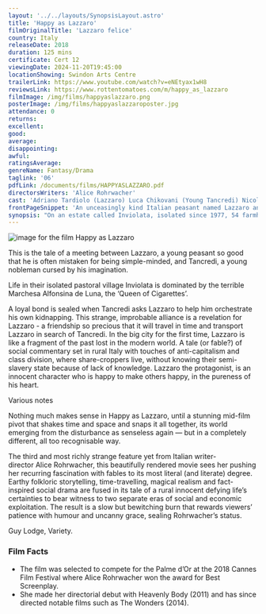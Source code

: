 ```yaml
---
layout: '../../layouts/SynopsisLayout.astro'
title: 'Happy as Lazzaro'
filmOriginalTitle: 'Lazzaro felice'
country: Italy
releaseDate: 2018
duration: 125 mins
certificate: Cert 12
viewingDate: 2024-11-20T19:45:00
locationShowing: Swindon Arts Centre
trailerLink: https://www.youtube.com/watch?v=eNEtyax1wH8
reviewsLink: https://www.rottentomatoes.com/m/happy_as_lazzaro
filmImage: /img/films/happyaslazzaro.png
posterImage: /img/films/happyaslazzaroposter.jpg
attendance: 0
returns:
excellent:
good:
average:
disappointing:
awful:
ratingsAverage:
genreName: Fantasy/Drama
taglink: '06'
pdfLink: /documents/films/HAPPYASLAZZARO.pdf
directorsWriters: 'Alice Rohrwacher'
cast: 'Adriano Tardiolo (Lazzaro) Luca Chikovani (Young Tancredi) Nicoletta Braschi (Marchesa Alfonsina De Luna)'
frontPageSnippet: 'An unceasingly kind Italian peasant named Lazzaro and his family are blatantly exploited by a tobacco baroness, the queen of cigarettes, who controls their isolated pastoral village.'
synopsis: "On an estate called Inviolata, isolated since 1977, 54 farmhands work on a tobacco farm in a share-cropping arrangement, where they are constantly in debt and thus unpaid.  The farm is run in a feudal manner by the notorious Marchioness Alfonsina De Luna, the 'Queen of Cigarettes'.  Lazzaro, an innocent young man, is a worker on the farm, helping the farmhands with their endless work…"
---
```


![image for the film Happy as Lazzaro](/img/films/happyaslazzaro.png)

This is the tale of a meeting between Lazzaro, a young peasant so good that he is often mistaken for being simple-minded, and Tancredi, a young nobleman cursed by his imagination.

Life in their isolated pastoral village Inviolata is dominated by the terrible Marchesa Alfonsina de Luna, the ‘Queen of Cigarettes’.

A loyal bond is sealed when Tancredi asks Lazzaro to help him orchestrate his own kidnapping. This strange, improbable alliance is a revelation for Lazzaro - a friendship so precious that it will travel in time and transport Lazzaro in search of Tancredi. In the big city for the first time, Lazzaro is like a fragment of the past lost in the modern world. A tale (or fable?) of social commentary set in rural Italy with touches of anti-capitalism and class division, where share-croppers live, without knowing their semi-slavery state because of lack of knowledge. Lazzaro the protagonist, is an innocent character who is happy to make others happy, in the pureness of his heart.

<div class="review__author review__author--review1"> 
Various notes
</div>

Nothing much makes sense in Happy as Lazzaro, until a stunning mid-film pivot that shakes time and space and snaps it all together, its world emerging from the disturbance as senseless again — but in a completely different, all too recognisable way.

The third and most richly strange feature yet from Italian writer-director Alice Rohrwacher, this beautifully rendered movie sees her pushing her recurring fascination with fables to its most literal (and literate) degree. Earthy folkloric storytelling, time-travelling, magical realism and fact-inspired social drama are fused in its tale of a rural innocent defying life’s certainties to bear witness to two separate eras of social and economic exploitation. The result is a slow but bewitching burn that rewards viewers’ patience with humour and uncanny grace, sealing Rohrwacher’s status.

<div class="review__author"> 
Guy Lodge, Variety.
</div>

### Film Facts

-   The film was selected to compete for the Palme d’Or at the 2018 Cannes Film Festival where Alice Rohrwacher won the award for Best Screenplay.
-   She made her directorial debut with Heavenly Body (2011) and has since directed notable films such as The Wonders (2014).
